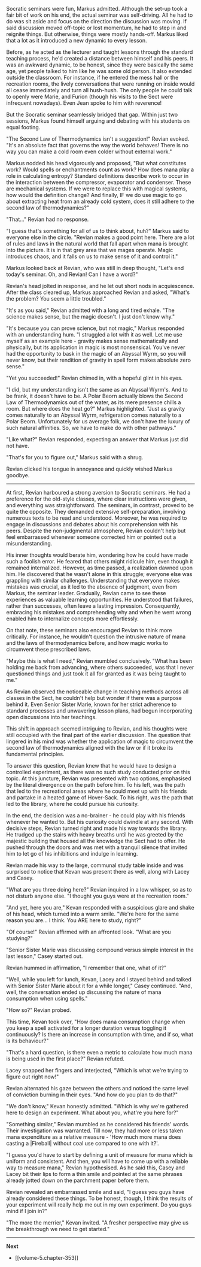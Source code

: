 
Socratic seminars were fun, Markus admitted. Although the set-up took a fair bit of work on his end, the actual seminar was self-driving. All he had to do was sit aside and focus on the direction the discussion was moving. If said discussion moved off-topic or lost momentum, he had to step in and reignite things. But otherwise, things were mostly hands-off. Markus liked that a lot as it introduced a new dynamic to every lesson.

Before, as he acted as the lecturer and taught lessons through the standard teaching process, he'd created a distance between himself and his peers. It was an awkward dynamic, to be honest, since they were basically the same age, yet people talked to him like he was some old person. It also extended outside the classroom. For instance, if he entered the mess hall or the recreation rooms, the lively conversations that were running on inside would all cease immediately and turn all hush-hush. The only people he could talk to openly were Marie, and Furion (though his visits to the Sect were infrequent nowadays). Even Jean spoke to him with reverence!

But the Socratic seminar seamlessly bridged that gap. Within just two sessions, Markus found himself arguing and debating with his students on equal footing.

"The Second Law of Thermodynamics isn't a suggestion!" Revian evoked. "It's an absolute fact that governs the way the world behaves! There is no way you can make a cold room even colder without external work."

Markus nodded his head vigorously and proposed, "But what constitutes work? Would spells or enchantments count as work? How does mana play a role in calculating entropy? Standard definitions describe work to occur in the interaction between the compressor, evaporator and condenser. These are mechanical systems. If we were to replace this with magical systems, how would the definition change? And finally, IF we do use magic to go about extracting heat from an already cold system, does it still adhere to the second law of thermodynamics?"

"That..." Revian had no response.

"I guess that's something for all of us to think about, huh?" Markus said to everyone else in the circle. "Revian makes a good point here. There are a lot of rules and laws in the natural world that fall apart when mana is brought into the picture. It is in that grey area that we mages operate. Magic introduces chaos, and it falls on us to make sense of it and control it."

Markus looked back at Revian, who was still in deep thought, "Let's end today's seminar. Oh, and Revian! Can I have a word?"

Revian's head jolted in response, and he let out short nods in acquiescence. After the class cleared up, Markus approached Revian and asked, "What's the problem? You seem a little troubled."

"It's as you said," Revian admitted with a long and tired exhale. "The science makes sense, but the magic doesn't. I just don't know why."

"It's because you can prove science, but not magic," Markus responded with an understanding hum. "I struggled a lot with it as well. Let me use myself as an example here - gravity makes sense mathematically and physically, but its application in magic is most nonsensical. You've never had the opportunity to bask in the magic of an Abyssal Wyrm, so you will never know, but their rendition of gravity in spell form makes absolute zero sense."

"Yet you succeeded!" Revian chimed in, with a hopeful glint in his eyes.

"I did, but my understanding isn't the same as an Abyssal Wyrm's. And to be frank, it doesn't have to be. A Polar Beorn actually blows the Second Law of Thermodynamics out of the water, as its mere presence chills a room. But where does the heat go?" Markus highlighted. "Just as gravity comes naturally to an Abyssal Wyrm, refrigeration comes naturally to a Polar Beorn. Unfortunately for us average folk, we don't have the luxury of such natural affinities. So, we have to make do with other pathways."

"Like what?" Revian responded, expecting an answer that Markus just did not have.

"That's for you to figure out," Markus said with a shrug.

Revian clicked his tongue in annoyance and quickly wished Markus goodbye.

____

At first, Revian harboured a strong aversion to Socratic seminars. He had a preference for the old-style classes, where clear instructions were given, and everything was straightforward. The seminars, in contrast, proved to be quite the opposite. They demanded extensive self-preparation, involving numerous texts to be read and understood. Moreover, he was required to engage in discussions and debates about his comprehension with his peers. Despite the non-judgmental atmosphere, Revian couldn't help but feel embarrassed whenever someone corrected him or pointed out a misunderstanding.

His inner thoughts would berate him, wondering how he could have made such a foolish error. He feared that others might ridicule him, even though it remained internalized. However, as time passed, a realization dawned upon him. He discovered that he wasn't alone in this struggle; everyone else was grappling with similar challenges. Understanding that everyone makes mistakes was crucial, as it led to the absence of judgment, even from Markus, the seminar leader. Gradually, Revian came to see these experiences as valuable learning opportunities. He understood that failures, rather than successes, often leave a lasting impression. Consequently, embracing his mistakes and comprehending why and when he went wrong enabled him to internalize concepts more effortlessly.

On that note, these seminars also encouraged Revian to think more critically. For instance, he wouldn't question the intrusive nature of mana and the laws of thermodynamics before, and how magic works to circumvent these prescribed laws.

"Maybe this is what I need," Revian mumbled conclusively. "What has been holding me back from advancing, where others succeeded, was that I never questioned things and just took it all for granted as it was being taught to me."

As Revian observed the noticeable change in teaching methods across all classes in the Sect, he couldn't help but wonder if there was a purpose behind it. Even Senior Sister Marie, known for her strict adherence to standard processes and unwavering lesson plans, had begun incorporating open discussions into her teachings.

This shift in approach seemed intriguing to Revian, and his thoughts were still occupied with the final part of the earlier discussion. The question that lingered in his mind was whether the application of magic to circumvent the second law of thermodynamics aligned with the law or if it broke its fundamental principles.

To answer this question, Revian knew that he would have to design a controlled experiment, as there was no such study conducted prior on this topic. At this juncture, Revian was presented with two options, emphasised by the literal divergence on the path before him. To his left, was the path that led to the recreational areas where he could meet up with his friends and partake in a heated game of Hover-Sack. To his right, was the path that led to the library, where he could pursue his curiosity.

In the end, the decision was a no-brainer - he could play with his friends whenever he wanted to. But his curiosity could dwindle at any second. With decisive steps, Revian turned right and made his way towards the library. He trudged up the stairs with heavy breaths until he was greeted by the majestic building that housed all the knowledge the Sect had to offer. He pushed through the doors and was met with a tranquil silence that invited him to let go of his inhibitions and indulge in learning.

Revian made his way to the large, communal study table inside and was surprised to notice that Kevan was present there as well, along with Lacey and Casey.

"What are you three doing here?" Revian inquired in a low whisper, so as to not disturb anyone else. "I thought you guys were at the recreation room."

"And yet, here you are," Kevan responded with a suspicious glare and shake of his head, which turned into a warm smile. "We're here for the same reason you are... I think. You ARE here to study, right?"

"Of course!" Revian affirmed with an affronted look. "What are you studying?"

"Senior Sister Marie was discussing compound versus simple interest in the last lesson," Casey started out.

Revian hummed in affirmation, "I remember that one, what of it?"

"Well, while you left for lunch, Kevan, Lacey and I stayed behind and talked with Senior Sister Marie about it for a while longer," Casey continued. "And, well, the conversation ended up discussing the nature of mana consumption when using spells."

"How so?" Revian probed.

This time, Kevan took over, "How does mana consumption change when you keep a spell activated for a longer duration versus toggling it continuously? Is there an increase in consumption with time, and if so, what is its behaviour?"

"That's a hard question, is there even a metric to calculate how much mana is being used in the first place?" Revian refuted.

Lacey snapped her fingers and interjected, "Which is what we're trying to figure out right now!"

Revian alternated his gaze between the others and noticed the same level of conviction burning in their eyes. "And how do you plan to do that?"

"We don't know," Kevan honestly admitted. "Which is why we're gathered here to design an experiment. What about you, what're you here for?"

"Something similar," Revian mumbled as he considered his friends' words. Their investigation was warranted. Till now, they had more or less taken mana expenditure as a relative measure - 'How much more mana does casting a |Fireball| without coal use compared to one with it?'.

"I guess you'd have to start by defining a unit of measure for mana which is uniform and consistent. And then, you will have to come up with a reliable way to measure mana," Revian hypothesised. As he said this, Casey and Lacey bit their lips to form a thin smile and pointed at the same phrases already jotted down on the parchment paper before them.

Revian revealed an embarrassed smile and said, "I guess you guys have already considered these things. To be honest, though, I think the results of your experiment will really help me out in my own experiment. Do you guys mind if I join in?"

"The more the merrier," Kevan invited. "A fresher perspective may give us the breakthrough we need to get started."

____

**Next**
* [[volume-5.chapter-353]]